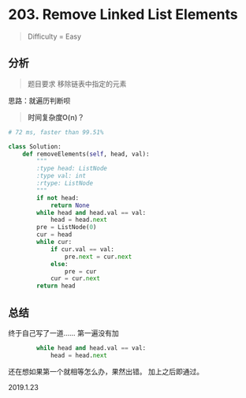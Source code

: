 # 203. Remove Linked List Elements
> Difficulty = Easy

## 分析

> 题目要求
> 移除链表中指定的元素

思路：就遍历判断呗

> **时间复杂度O(n)？**

```python
# 72 ms, faster than 99.51%

class Solution:
	def removeElements(self, head, val):
		"""
		:type head: ListNode
		:type val: int
		:rtype: ListNode
		"""
		if not head:
			return None
		while head and head.val == val:
			head = head.next
		pre = ListNode(0)
		cur = head
		while cur:
			if cur.val == val:
				pre.next = cur.next
			else:
				pre = cur
			cur = cur.next
		return head
```

## 总结

终于自己写了一道……
第一遍没有加
```python
		while head and head.val == val:
			head = head.next
```
还在想如果第一个就相等怎么办，果然出错。
加上之后即通过。

2019.1.23